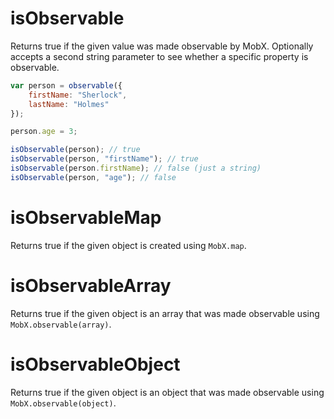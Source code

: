 # isObservable

Returns true if the given value was made observable by MobX.
Optionally accepts a second string parameter to see whether a specific property is observable.

```javascript
var person = observable({
	firstName: "Sherlock",
	lastName: "Holmes"
});

person.age = 3;

isObservable(person); // true
isObservable(person, "firstName"); // true
isObservable(person.firstName); // false (just a string)
isObservable(person, "age"); // false
```

# isObservableMap

Returns true if the given object is created using `MobX.map`.

# isObservableArray

Returns true if the given object is an array that was made observable using `MobX.observable(array)`.

# isObservableObject

Returns true if the given object is an object that was made observable using `MobX.observable(object)`.
